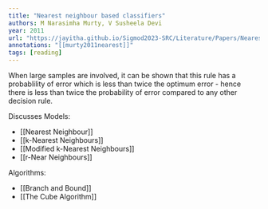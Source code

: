 ```yaml
---
title: "Nearest neighbour based classifiers"
authors: M Narasimha Murty, V Susheela Devi
year: 2011
url: "https://jayitha.github.io/Sigmod2023-SRC/Literature/Papers/Nearest%20neighbour%20based%20classifiers.pdf"
annotations: "[[murty2011nearest]]"
tags: [reading]
---
```


When large samples are involved, it can be shown that this rule has a probablility of error which is less than twice the optimum error - hence there is less than twice the probability of error compared to any other decision rule. 

Discusses Models:

- [[Nearest Neighbour]]
- [[k-Nearest Neighbours]]
- [[Modified k-Nearest Neighbours]]
- [[r-Near Neighbours]]


Algorithms:

- [[Branch and Bound]]
- [[The Cube Algorithm]]
